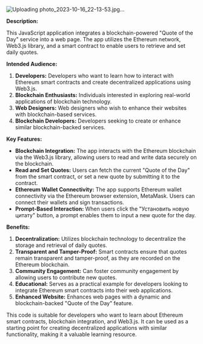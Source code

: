 ![Uploading photo_2023-10-16_22-13-53.jpg…]()

**Description:**

This JavaScript application integrates a blockchain-powered "Quote of the Day" service into a web page. The app utilizes the Ethereum network, Web3.js library, and a smart contract to enable users to retrieve and set daily quotes.

**Intended Audience:**
1. **Developers:** Developers who want to learn how to interact with Ethereum smart contracts and create decentralized applications using Web3.js.
2. **Blockchain Enthusiasts:** Individuals interested in exploring real-world applications of blockchain technology.
3. **Web Designers:** Web designers who wish to enhance their websites with blockchain-based services.
4. **Blockchain Developers:** Developers seeking to create or enhance similar blockchain-backed services.

**Key Features:**
- **Blockchain Integration:** The app interacts with the Ethereum blockchain via the Web3.js library, allowing users to read and write data securely on the blockchain.
- **Read and Set Quotes:** Users can fetch the current "Quote of the Day" from the smart contract, or set a new quote by submitting it to the contract.
- **Ethereum Wallet Connectivity:** The app supports Ethereum wallet connectivity via the Ethereum browser extension, MetaMask. Users can connect their wallets and sign transactions.
- **Prompt-Based Interaction:** When users click the "Установить новую цитату" button, a prompt enables them to input a new quote for the day.

**Benefits:**
1. **Decentralization:** Utilizes blockchain technology to decentralize the storage and retrieval of daily quotes.
2. **Transparent and Tamper-Proof:** Smart contracts ensure that quotes remain transparent and tamper-proof, as they are recorded on the Ethereum blockchain.
3. **Community Engagement:** Can foster community engagement by allowing users to contribute new quotes.
4. **Educational:** Serves as a practical example for developers looking to integrate Ethereum smart contracts into their web applications.
5. **Enhanced Website:** Enhances web pages with a dynamic and blockchain-backed "Quote of the Day" feature.

This code is suitable for developers who want to learn about Ethereum smart contracts, blockchain integration, and Web3.js. It can be used as a starting point for creating decentralized applications with similar functionality, making it a valuable learning resource.
